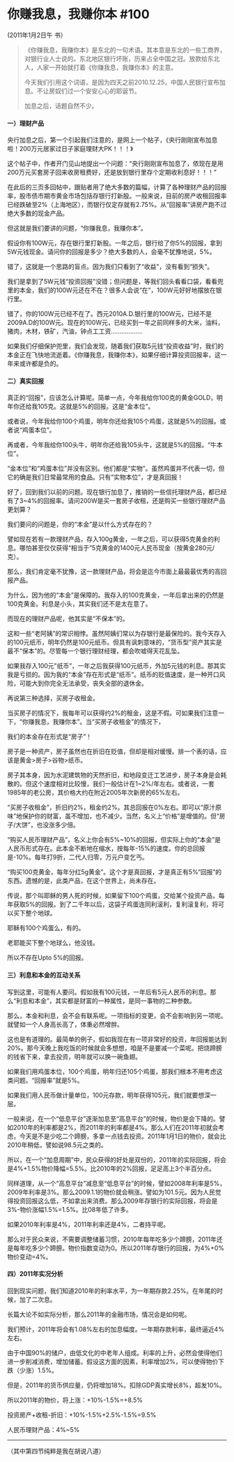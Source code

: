 # 你赚我息，我赚你本 \#100

\(2011年1月2日午 书）

> 《你赚我息，我赚你本》是东北的一句术语。其本意是东北的一些工商界，对银行业人士说的。东北地区银行坏账，历来占全中国之冠。放款给东北人，人家一开始就打着《你赚我息，我赚你本》的主意。
>
> 今天我们引用这个词语，是因为四天之前2010.12.25，中国人民银行宣布加息。不让房奴们过一个安安心心的耶诞节。
>
> 加息之后，话题自然不少。

#### 一）理财产品

央行加息之后，第一个引起我们注意的，是网上一个帖子，《央行刚刚宣布加息啦！200万元居家过日子家庭理财大PK！！！》

这个帖子中，作者开门见山地提出一个问题：“央行刚刚宣布加息了，侬现在是用200万元买套房子回来收房租费好，还是放到银行里存个定期收利息好！！！”

在此后的三页多回帖中，跟贴者用了绝大多数的篇幅，计算了各种理财产品的回报率，股市债市期市黄金市场包括存银行打新股。一般来说，目前的房产收租回报率已经跌破至2%（上海地区），而银行仅定存就有2.75%。从“回报率”讲房产跑不过绝大多数的现金产品。

但这就是我们要讲的问题，“你赚我息，我赚你本”。

假设你有100W元，存在银行里打新股。一年之后，银行给了你5%的回报，拿到5W元钱现金。请问你的回报是多少？绝大多数的人，会毫不犹豫地说，5%。

错了，这就是一个思路的盲点。因为我们只看到了“收益"，没有看到“损失”。

我们是拿到了5W元钱“投资回报”没错；但问题是，等我们回头看看口袋，看看兜里的本金，我们的100W元还在不在？很多人会说“在”，100W元好好地摆放在银行里。

错了，你的100W元已经不在了。西元2010A.D.银行里的100W元，已经不是2009A.D的100W元。现在的100W元，已经买到一年之前同样多的大米，油料，猪肉，木材，铁矿，汽油，钟点工工资………………

如果我们仔细保护兜里，我们会发现，随着我们获取5元钱“投资收益”时，我们的本金正在飞快地流逝着。《你赚我息，我赚你本》，如果仔细计算投资回报率，这一年来或许都是负的。

#### 二）真实回报

真正的“回报”，应该怎么计算呢。简单一点，今年我给你100克的黄金GOLD，明年你还给我105克。这就是5%的回报。这是“金本位”。

或者说，今年我给你100个鸡蛋，明年你还给我105个鸡蛋，这就是5%的回报。或者说“鸡蛋本位”。

再或者，今年我给你100头牛，明年你还给我105头牛，这就是5%的回报。“牛本位”。

“金本位”和“鸡蛋本位”并没有区别。他们都是“实物”。虽然鸡蛋并不代表一切，但它的确是我们日常最常用的食品。只有“实物本位”，才是真回报！

好了，回到我们以前的问题。现在银行加息了，推销的一些信托理财产品，都已经有了3~4%的回报率。请问200W是买一套房子收租，还是购买一些银行理财产品更划算？

我们要问的问题是，你的“本金”是以什么方式存在的？

譬如现在若有一款理财产品，存入100g黄金，一年之后，可以获得5克黄金的利息。哪怕甚至仅仅获得“相当于”5克黄金的1400元人民币现金（按黄金280元/克）。

那么，我们肯定毫不犹豫，这一款理财产品，将会是迄今市面上最最最优秀的高回报产品。

为什么，因为他的“本金”是保障的。我存入的100克黄金，一年后拿出来的仍然是100克黄金。利息是小头，其实我们还不是太在意了。

而现在的理财产品呢，他其实是“不保本”的。

这和一些“老阿姨”的常识相悖。虽然阿姨们常以为存银行是最保险的。我今天存入的100元纸币，明年仍然是100元纸币。但具有讽刺意味的，“货币型”资产其实是最不“保本”的。尽管每一个银行理财经理，都会吹嘘得天花乱坠。

如果我存入100元"纸币”，一年之后我获得100元纸币，外加5元钱的利息。那其实我是亏损的。因为我的“本金”存在形式是“纸币”。纸币的贬值速度，是一种开口风险，可能大到你完全无法承受，丧失全部的退休金。

再说第三种选择，买房子收租金。

当买房子的情况下，我每年可以获得约2%的租金，这是不假。可如果我们注意一下，“你赚我息，我赚你本”。当“买房子收租金”的情况下，

我们的本金存在形式是“房子”！

房子是一种资产，房子虽然也在折旧在贬值，但却是相对缓慢。排一个表的话，应该是黄金&gt;房子&gt;谷物&gt;纸币。

房子其本身，因为水泥建筑物的天然折旧，和地段变迁工艺进步，房子本身是会耗散的。但这个速度相对比较慢，我们一般估计在1~2%/年左右。或者说，一套1985年的老公房，其价格大约在附近2005年次新房的65%左右。

“买房子收租金”，折旧约2%，租金约2%。其总回报在0%左右。即可以“原汁原味”地保护你的财富，虽不增加，也不减少。当然，名义上“价格”是增值的。但“房子/大饼”，也没涨多少倍。

“购买人民币理财产品”，名义上你会有5%~10%的回报，但实际上你的“本金”是人民币形式存在。此本金不断地在缩水，按每年-15%的速度。你的总回报是-10%。每年打9折，二代人归零，万元户变乞丐。

“购买100克黄金，每年分红5g黄金”。这个才是真回报，才是真正有5%“回报”的东西。遗憾的是，此类产品，在这个世界上，尚未存在。

传说，那个叫耶稣的男人死的时候，如果留下100个鸡蛋，交给某个投资产品，每年获取5%的回报。到了二千年以后，这袋子鸡蛋连同利滚利，复利滚复利，将可以买下整个地球。

耶稣有100个鸡蛋么，有的。

老耶能买下整个地球么，他没钱。

所以不存在Upto 5%的回报。

#### 三）利息和本金的互动关系

写到这里，可能有人要问。假如我有100元钱，一年后有5元人民币的利息。那么“利息和本金”，其实都是财富的一种属性，是同一事物的二种参数。

那么，本金和利息，会不会有联系呢。一项指标的变更，会不会影响到另一项呢。就譬如一个人身高长高了，体重必然增胖。

这也是有道理的。最简单的例子，假如我现在有一项非常好的投资，年回报能达到20%。那今天晚上我吃饭的时候就会多想想，咱是不是要减一个菜呢。把烧蹄膀的钱省下来，拿去投资，明年就可以换一碗鱼翅。

如果我们用鸡蛋本位，100个鸡蛋，明年归还105个鸡蛋，那我们根本不用考虑这类问题。“回报率”就是5%。

如果我们用人民币做计量单位，100元存款，明年获得105元，我们就要想深一层。

一般来说，在一个“低息平台”逐渐加息至“高息平台”的时候，物价是会下降的。譬如2010年的利率都是2%，而2011年的利率都是4%。那么人们在2011年初就会考虑，今天是不是少吃二个蹄膀，多拿一点钱去投资。2011年1月1日的物价，就会比2010年稍低，譬如说98.5元之类的。

所以，在一个“加息周期”中，民众获得的好处是双份的，2011年的实际回报，将会是4%+1.5%物价降幅=5.5%。比2010年的2%回报，足足高上3个半百分点。

同样道理，从一个“高息平台”减息至“低息平台”的时候，譬如2008年利率是5%，2009年利率是3%。那么2009.1.1的物价就会稍涨。譬如为101.5元。因为人民觉得投资回报这么低，不如拿出来消费。那么2009年存银行的实际回报，将会是3%-物价涨幅1.5%=1.5%。比08年低了许多。

如果2010年利率是4%，2011年利率还是4%，二者持平呢。

那么对于民众来说，不需要调整储蓄习惯，2010年每年吃多少个蹄膀，2011年还是每年吃多少个蹄膀。物价指数变动为0。所以2011年存银行的回报，为4%+0%物价变动=4%。

#### 四）2011年实况分析

回到现实问题，我们知道2010年的利率水平，为一年期存款2.25%。在年尾的时候，加了二次息。

长篇大论不如实际分析，那么2011年的金融市场，情况会是如何呢。

我们预计，2011年将会有1.08%左右的加息幅度。一年期存款利率，最终逼近4%左右。

由于中国90%的储户，由低文化的中老年人组成。利率的上升，必然会使得他们进一步削减消费，增加储蓄。假设这方面的因素，利率增加2%，可以使得物价下跌（少涨）1.5%。

但是，2011年的货币供应量，仍将增加18%。扣除GDP真实增长8%，超发10%。

所以2011年的物价，将上涨：+10%-1.5%=+8.5%

投资房产+收租-折旧：+10%-1.5%+2.5%-1.5%=9.5%

人民币理财产品：4%~5%

---

（其中第四节纯粹是我在胡说八道）

